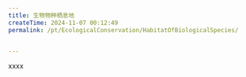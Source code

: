 ```yaml
---
title: 生物物种栖息地
createTime: 2024-11-07 00:12:49
permalink: /pt/EcologicalConservation/HabitatOfBiologicalSpecies/


---
```


xxxx